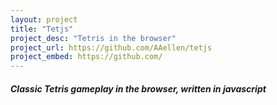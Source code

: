 ```yaml
---
layout: project
title: "Tetjs"
project_desc: "Tetris in the browser"
project_url: https://github.com/AAellen/tetjs
project_embed: https://github.com/
---
```

##### Classic Tetris gameplay in the browser, written in javascript

